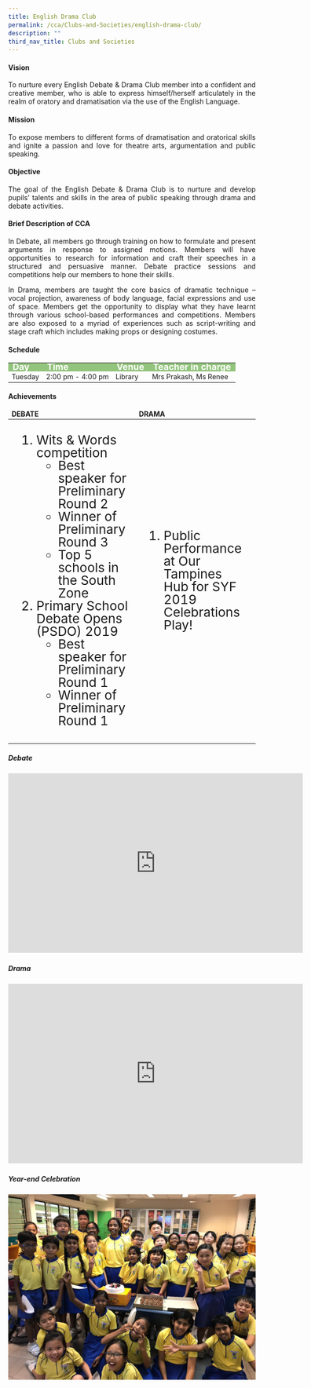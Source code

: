 ```yaml
---
title: English Drama Club
permalink: /cca/Clubs-and-Societies/english-drama-club/
description: ""
third_nav_title: Clubs and Societies
---
```

<h4>Vision</h4>
<p style="text-align:justify">To nurture every English Debate &amp; Drama Club member into a confident and creative member, who is able to express himself/herself articulately in the realm of oratory and dramatisation via the use of the English Language.</p>
<h4>Mission</h4>
<p style="text-align:justify">To expose members to different forms of dramatisation and oratorical skills and ignite a passion and love for theatre arts, argumentation and public speaking.</p>
<h4>Objective</h4>
<p style="text-align:justify">The goal of the English Debate &amp; Drama Club is to nurture and develop pupils’ talents and skills in the area of public speaking through drama and debate activities.</p>
<h4>Brief Description of CCA</h4>
<p style="text-align:justify">In Debate, all members go through training on how to formulate and present arguments in response to assigned motions. Members will have opportunities to research for information and craft their speeches in a structured and persuasive manner. Debate practice sessions and competitions help our members to hone their skills.</p>
<p style="text-align:justify">In Drama, members are taught the core basics of dramatic technique – vocal projection, awareness of body language, facial expressions and use of space. Members get the opportunity to display what they have learnt through various school-based performances and competitions. Members are also exposed to a myriad of experiences such as script-writing and stage craft which includes making props or designing costumes.</p>
<h4>Schedule</h4>
<p>
	<table>
		<tbody>
			<tr style="line-height:10px; background-color:rgb(147,196,125); font-weight: bold; font-size:18px; color:white"><td>Day</td><td>Time</td><td>Venue</td><td>Teacher in charge</td></tr>
			<tr><td>Tuesday</td><td>2:00 pm - 4:00 pm</td><td>Library</td><td>Mrs Prakash, Ms Renee</td></tr>
			<tr></tr>
		</tbody>
		</table> 
<h4>Achievements</h4>
<p>
<table>
	<thead style="line-height:1; font-weight:bold"><tr><td>DEBATE</td><td>DRAMA</td></tr></thead>
	<tbody style="font-size:26px" >
		<tr>
			<td><ol>
				<li style="line-height:1">Wits &amp; Words competition  
					<ul><li style="line-height:1">Best speaker for Preliminary Round 2</li>
						<li style="line-height:1">Winner of Preliminary Round 3</li>
						<li style="line-height:1">Top 5 schools in the South Zone</li></ul>
				</li>
				<li style="line-height:1">Primary School Debate Opens (PSDO) 2019
					<ul><li style="line-height:1">Best speaker for Preliminary Round 1</li>
						<li style="line-height:1">Winner of Preliminary Round 1</li></ul>
				</li>
				</ol></td>
			<td><ol>	
				<li style="line-height:1">Public Performance at Our Tampines Hub for SYF 2019 Celebrations Play!</li>
				</ol>
			</td>
	</tbody>
	</table>

##### Debate

<center><iframe src="https://docs.google.com/presentation/d/e/2PACX-1vRjjzPbTc63mtLmXoACdW6iacbVzvC0-YA5mF6B5a4y826e6poVgioEGSpvKaEB_xktLAG2NcGEY0w2/embed?start=false&amp;loop=false&amp;delayms=3000" frameborder="0" width="600" height="366" allowfullscreen="true"></iframe></center>


##### Drama

<center><iframe allowfullscreen="true" height="366" width="600" frameborder="0" src="https://docs.google.com/presentation/d/e/2PACX-1vSA5l7Zeed6Vx90oOPWJWZClkyfdco5lpKOoXiUm-KV4LiZYtYT_uxjryQQyM0RgopTQ_HBD3BoWLPV/embed?start=false&amp;loop=false&amp;delayms=3000"></iframe></center>

##### Year-end Celebration

![](/images/Year%20End%20Celebration.jpeg)